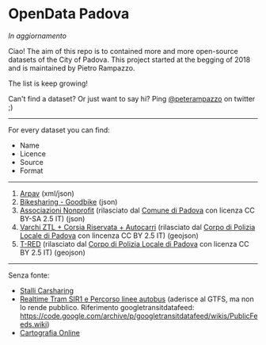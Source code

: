 # OpenData Padova
_In aggiornamento_

Ciao!
The aim of this repo is to contained more and more open-source datasets of the City of Padova.
This project started at the begging of 2018 and is maintained by Pietro Rampazzo.

The list is keep growing!

Can't find a dataset? Or just want to say hi? Ping [@peterampazzo](https://twitter.com/peterampazzo) on twitter ;)

---
For every dataset you can find:
* Name
* Licence
* Source
* Format

---

1. [Arpav](http://www.arpa.veneto.it/dati-ambientali/open-data/dati-arpav-in-formato-xml) (xml/json)
2. [Bikesharing - Goodbike](https://api.citybik.es/v2/networks/goodbike) (json)
3. [Associazioni Nonprofit](https://github.com/peterampazzo/OpenData-Padova/blob/master/json/associazioni.json) (rilasciato dal [Comune di Padova](http://www.padovanet.it/noprofit) con licenza CC BY-SA 2.5 IT) (json)
4. [Varchi ZTL + Corsia Riservata + Autocarri](https://github.com/peterampazzo/OpenData-Padova/blob/master/geojson/varchi.geojson) (rilasciato dal [Corpo di Polizia Locale di Padova](http://www.polizialocalepadova.it/index.php/varchi-ztl) con lincenza CC BY 2.5 IT) (geojson)
4. [T-RED](https://github.com/peterampazzo/OpenData-Padova/blob/master/geojson/t-red.geojson) (rilasciato dal [Corpo di Polizia Locale di Padova](http://www.polizialocalepadova.it/index.php/infrazioni-semaforiche) con licenza CC BY 2.5 IT) (geojson)

---
Senza fonte:
* [Stalli Carsharing](http://www.carsharingpadova.it/mappa-stalli)
* [Realtime Tram SIR1 e Percorso linee autobus](http://www.fsbusitaliaveneto.it/index.php/offerta/dove-sono-i-mezzi) (aderisce al GTFS, ma non lo rende pubblico. Riferimento googletransitdatafeed: https://code.google.com/archive/p/googletransitdatafeed/wikis/PublicFeeds.wiki)
* [Cartografia Online](http://cartografia.comune.padova.it/viewer/)
